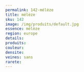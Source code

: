 ```yaml
---
permalink: 142-mélèze
title: mélèze
sku: 142
image: /img/produits/default.jpg
essence: mélèze
region: europe
details: 
produits: 
couleur: 
densite: 
veines: sans
rarete: 
---
```

